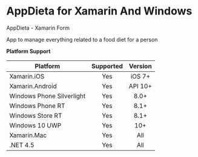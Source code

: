 # AppDieta for Xamarin And Windows
AppDieta - Xamarin Form

App to manage everything related to a food diet for a person

**Platform Support**

|Platform|Supported|Version|
| ------------------- | :-----------: | :------------------: |
|Xamarin.iOS|Yes|iOS 7+|
|Xamarin.Android|Yes|API 10+|
|Windows Phone Silverlight|Yes|8.0+|
|Windows Phone RT|Yes|8.1+|
|Windows Store RT|Yes|8.1+|
|Windows 10 UWP|Yes|10+|
|Xamarin.Mac|Yes|All|
|.NET 4.5|Yes|All|

